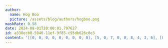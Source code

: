 ```yaml
---
author:
  name: Hog Boo
  picture: /assets/blog/authors/hogboo.png
maskRate: 0.58
date: 2024-08-01T20:00:01.797627
id: a338ecb0-5040-11ef-9f85-c95db626c0e3
content: '[[0, 0, 0, 0, 0, 0, 0, 0, 0], [5, 0, 7, 0, 0, 8, 4, 3, 6], [0, 0, 0, 0, 0, 0, 7, 0, 0], [4, 3, 2, 9, 0, 0, 1, 0, 0], [9, 7, 0, 2, 0, 0, 6, 5, 4], [0, 6, 0, 4, 8, 7, 0, 0, 0], [0, 2, 0, 8, 1, 3, 5, 0, 0], [8, 5, 0, 0, 6, 0, 3, 9, 0], [0, 1, 3, 0, 9, 0, 0, 0, 0]]'
---
```


